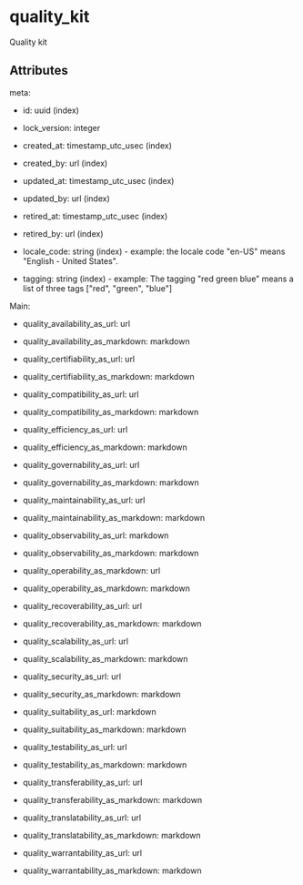 # quality_kit

Quality kit


## Attributes

meta:

  * id: uuid (index)

  * lock_version: integer

  * created_at: timestamp_utc_usec (index)

  * created_by: url (index)

  * updated_at: timestamp_utc_usec (index)

  * updated_by: url (index)

  * retired_at: timestamp_utc_usec (index)

  * retired_by: url (index)

  * locale_code: string (index) - example: the locale code "en-US" means "English - United States".

  * tagging: string (index) - example: The tagging "red green blue" means a list of three tags ["red", "green", "blue"]

Main:

  * quality_availability_as_url: url

  * quality_availability_as_markdown: markdown

  * quality_certifiability_as_url: url

  * quality_certifiability_as_markdown: markdown

  * quality_compatibility_as_url: url

  * quality_compatibility_as_markdown: markdown

  * quality_efficiency_as_url: url

  * quality_efficiency_as_markdown: markdown

  * quality_governability_as_url: url

  * quality_governability_as_markdown: markdown

  * quality_maintainability_as_url: url

  * quality_maintainability_as_markdown: markdown

  * quality_observability_as_url: markdown

  * quality_observability_as_markdown: markdown

  * quality_operability_as_markdown: url

  * quality_operability_as_markdown: markdown

  * quality_recoverability_as_url: url

  * quality_recoverability_as_markdown: markdown

  * quality_scalability_as_url: url

  * quality_scalability_as_markdown: markdown

  * quality_security_as_url: url

  * quality_security_as_markdown: markdown

  * quality_suitability_as_url: markdown

  * quality_suitability_as_markdown: markdown

  * quality_testability_as_url: url

  * quality_testability_as_markdown: markdown

  * quality_transferability_as_url: url

  * quality_transferability_as_markdown: markdown

  * quality_translatability_as_url: url

  * quality_translatability_as_markdown: markdown

  * quality_warrantability_as_url: url

  * quality_warrantability_as_markdown: markdown

